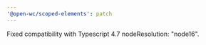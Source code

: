 ```yaml
---
'@open-wc/scoped-elements': patch
---
```


Fixed compatibility with Typescript 4.7 nodeResolution: "node16".
